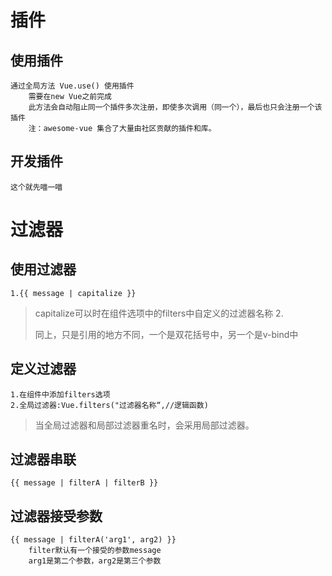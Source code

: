 # 插件
## 使用插件
    通过全局方法 Vue.use() 使用插件
        需要在new Vue之前完成
        此方法会自动阻止同一个插件多次注册，即使多次调用（同一个），最后也只会注册一个该插件
        注：awesome-vue 集合了大量由社区贡献的插件和库。
## 开发插件
    这个就先喵一喵
# 过滤器
## 使用过滤器
    1.{{ message | capitalize }}
>capitalize可以时在组件选项中的filters中自定义的过滤器名称
    2.<div v-bind:id="rawId | formatId"></div>
    同上，只是引用的地方不同，一个是双花括号中，另一个是v-bind中
## 定义过滤器
    1.在组件中添加filters选项
    2.全局过滤器:Vue.filters("过滤器名称“,//逻辑函数)
>当全局过滤器和局部过滤器重名时，会采用局部过滤器。
## 过滤器串联
    {{ message | filterA | filterB }}
## 过滤器接受参数
    {{ message | filterA('arg1', arg2) }}
        filter默认有一个接受的参数message
        arg1是第二个参数，arg2是第三个参数
